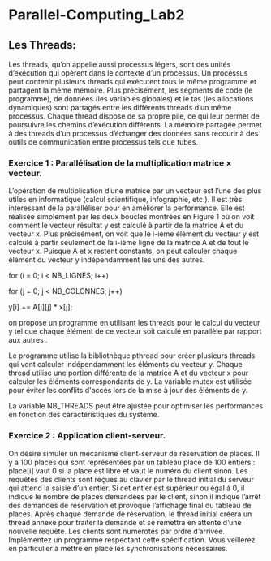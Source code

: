 # Parallel-Computing_Lab2
## Les Threads:

Les threads, qu’on appelle aussi processus légers, sont des unités d’exécution qui opèrent dans le 
contexte d’un processus. Un processus peut contenir plusieurs threads qui exécutent tous le même 
programme et partagent la même mémoire. Plus précisément, les segments de code (le programme), 
de données (les variables globales) et le tas (les allocations dynamiques) sont partagés entre les 
différents threads d’un même processus. Chaque thread dispose de sa propre pile, ce qui leur permet 
de poursuivre les chemins d’exécution différents.
La mémoire partagée permet à des threads d’un processus d’échanger des données sans recourir à 
des outils de communication entre processus tels que tubes.

### Exercice 1 : Parallélisation de la multiplication matrice × vecteur. 
L’opération de multiplication d’une matrice par un vecteur est l’une des plus utiles en informatique 
(calcul scientifique, infographie, etc.). Il est très intéressant de la paralléliser pour en améliorer la 
performance. Elle est réalisée simplement par les deux boucles montrées en Figure 1 où on voit 
comment le vecteur résultat y est calculé à partir de la matrice A et du vecteur x. Plus précisément, on 
voit que le i-ième élément du vecteur y est calculé à partir seulement de la i-ième ligne de la matrice A 
et de tout le vecteur x. Puisque A et x restent constants, on peut calculer chaque élément du vecteur y 
indépendamment les uns des autres.

for (i = 0; i < NB_LIGNES; i++) 

for (j = 0; j < NB_COLONNES; j++) 

y[i] += A[i][j] * x[j];

on propose un programme en utilisant les threads pour le calcul du vecteur y tel que chaque élément de ce 
vecteur soit calculé en parallèle par rapport aux autres .


Le programme utilise la bibliothèque pthread pour créer plusieurs threads qui vont calculer indépendamment les éléments du vecteur y. Chaque thread utilise une portion différente de la matrice A et du vecteur x pour calculer les éléments correspondants de y. La variable mutex est utilisée pour éviter les conflits d'accès lors de la mise à jour des éléments de y.

La variable NB_THREADS peut être ajustée pour optimiser les performances en fonction des caractéristiques du système.

### Exercice 2 : Application client-serveur.

On désire simuler un mécanisme client-serveur de réservation de places. Il y a 100 places qui sont 
représentées par un tableau place de 100 entiers : place[i] vaut 0 si la place est libre et vaut le numéro 
du client sinon. Les requêtes des clients sont reçues au clavier par le thread initial du serveur qui 
attend la saisie d’un entier. Si cet entier est supérieur ou égal à 0, il indique le nombre de places 
demandées par le client, sinon il indique l’arrêt des demandes de réservation et provoque l’affichage 
final du tableau de places. Après chaque demande de réservation, le thread initial créera un thread 
annexe pour traiter la demande et se remettra en attente d’une nouvelle requête. Les clients sont 
numérotés par ordre d’arrivée. Implémentez un programme respectant cette spécification. Vous 
veillerez en particulier à mettre en place les synchronisations nécessaires.
